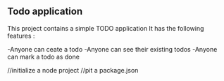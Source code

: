 ## Todo application

This project contains a simple TODO application
It has the following features : 

-Anyone can ceate a todo
-Anyone can see their existing todos
-Anyone can mark a todo as done

//initialize a node project
//pit a package.json